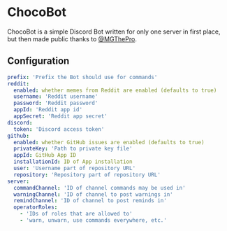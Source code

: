 # ChocoBot

ChocoBot is a simple Discord Bot written for only one server in first place, but then made public thanks to [@MGThePro](https://github.com/MGThePro).

## Configuration

```yaml
prefix: 'Prefix the Bot should use for commands'
reddit:
  enabled: whether memes from Reddit are enabled (defaults to true)
  username: 'Reddit username'
  password: 'Reddit password'
  appId: 'Reddit app id'
  appSecret: 'Reddit app secret'
discord:
  token: 'Discord access token'
github:
  enabled: whether GitHub issues are enabled (defaults to true)
  privateKey: 'Path to private key file'
  appId: GitHub App ID
  installationId: ID of App installation
  user: 'Username part of repository URL'
  repository: 'Repository part of repository URL'
server:
  commandChannel: 'ID of channel commands may be used in'
  warningChannel: 'ID of channel to post warnings in'
  remindChannel: 'ID of channel to post reminds in'
  operatorRoles:
    - 'IDs of roles that are allowed to'
    - 'warn, unwarn, use commands everywhere, etc.'
```
